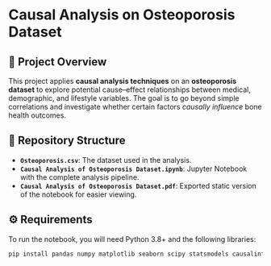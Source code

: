 # Causal Analysis on Osteoporosis Dataset

## 📌 Project Overview
This project applies **causal analysis techniques** on an **osteoporosis dataset** to explore potential cause–effect relationships between medical, demographic, and lifestyle variables. The goal is to go beyond simple correlations and investigate whether certain factors *causally influence* bone health outcomes.

## 📂 Repository Structure
- **`Osteoporosis.csv`**: The dataset used in the analysis.  
- **`Causal Analysis of Osteoporosis Dataset.ipynb`**: Jupyter Notebook with the complete analysis pipeline.  
- **`Causal Analysis of Osteoporosis Dataset.pdf`**: Exported static version of the notebook for easier viewing.  

## ⚙️ Requirements
To run the notebook, you will need Python 3.8+ and the following libraries:

```bash
pip install pandas numpy matplotlib seaborn scipy statsmodels causalinference dowhy
